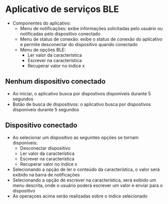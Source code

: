 # Aplicativo de serviços BLE

- Componentes do aplicativo:
    - Menu de notificações: exibe informações solicitadas pelo usuário ou notificadas pelo dispositivo conectado
    - Menu de status de conexão: exibe o status de conexão do aplicativo e permite desconectar do dispositivo quando conectado
    - Menu de opções BLE: 
        - Ler valor da característica
        - Escrever na característica
        - Recuperar valor no índice x

## Nenhum dispositivo conectado

- Ao iniciar, o aplicativo busca por dispostivos disponíveis durante 5 segundos
- Botão de busca de dispositivos: o aplicativo busca por dispostivos disponíveis durante 5 segundos

## Dispositivo conectado

- Ao selecionar um dispositivo as seguintes opções se tornam disponíveis:
    - Desconectar dispositivo
    - Ler valor da característica
    - Escrever na característica
    - Recuperar valor no índice x
- Selecionando a opção de ler o conteúdo da característica, o valor será exibido na barra de notificações
- Selecionando a opção de escrever na característica, será exibido um menu descrita, onde o usuário poderá escrever um valor e enviar para o dispositivo
- As operaçoes acima serão realizadas sobre o índice selecionado